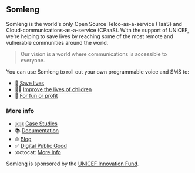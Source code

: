 ## Somleng

Somleng is the world's only Open Source Telco-as-a-service (TaaS) and Cloud-communications-as-a-service (CPaaS).
With the support of UNICEF, we're helping to save lives by reaching some of the most remote and vulnerable communities around the world.

> Our vision is a world where communications is accessible to everyone.

You can use Somleng to roll out your own programmable voice and SMS to:

* 🏥 [Save lives](https://www.somleng.org/case_studies.html#early-warning-system-cambodia)
* 🧒🏽 [Improve the lives of children](https://www.somleng.org/case_studies.html#mhealth-unicef-guatemala)
* 🤑 [For fun or profit](https://www.somleng.org/case_studies.html#powering-cpaas-mexico)

### More info

* 🇰🇭 [Case Studies](https://www.somleng.org/case_studies.html)
* 📚 [Documentation](https://www.somleng.org/docs.html)
* 🌐 [Blog](https://www.somleng.org/blog.html)
* ✅ [Digital Public Good](https://digitalpublicgoods.net/registry/somleng.html)
* :octocat: [More Info](https://github.com/somleng/somleng-project)

Somleng is sponsored by the [UNICEF Innovation Fund](https://www.unicefinnovationfund.org/).

